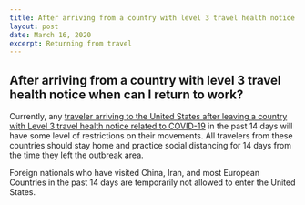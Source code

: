 ```yaml
---
title: After arriving from a country with level 3 travel health notice when can I return to work?
layout: post
date: March 16, 2020
excerpt: Returning from travel
---
```


## After arriving from a country with level 3 travel health notice when can I return to work? ##

Currently, any <a href="https://www.cdc.gov/coronavirus/2019-ncov/travelers/after-travel-precautions.html"> traveler arriving to the United States after leaving a country with Level 3 travel health notice related to COVID-19</a> in the past 14 days will have some level of restrictions on their movements. All travelers from these countries should stay home and practice social distancing for 14 days from the time they left the outbreak area.

Foreign nationals who have visited China, Iran, and most European Countries in the past 14 days are temporarily not allowed to enter the United States.
